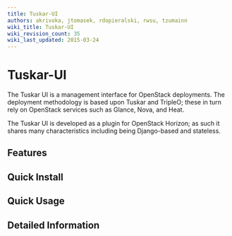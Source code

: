 ```yaml
---
title: Tuskar-UI
authors: akrivoka, jtomasek, rdopieralski, rwsu, tzumainn
wiki_title: Tuskar-UI
wiki_revision_count: 35
wiki_last_updated: 2015-03-24
---
```


# Tuskar-UI

The Tuskar UI is a management interface for OpenStack deployments. The deployment methodology is based upon Tuskar and TripleO; these in turn rely on OpenStack services such as Glance, Nova, and Heat.

The Tuskar UI is developed as a plugin for OpenStack Horizon; as such it shares many characteristics including being Django-based and stateless.

## Features

## Quick Install

## Quick Usage

## Detailed Information
